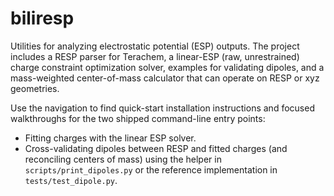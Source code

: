 # biliresp

Utilities for analyzing electrostatic potential (ESP) outputs. The project includes a RESP parser for Terachem, a linear-ESP (raw, unrestrained) charge constraint optimization solver, examples for validating dipoles, and a mass-weighted center-of-mass calculator that can operate on RESP or xyz geometries.

Use the navigation to find quick-start installation instructions and focused walkthroughs for the two shipped command-line entry points:

- Fitting charges with the linear ESP solver.
- Cross-validating dipoles between RESP and fitted charges (and reconciling centers of mass) using the helper in `scripts/print_dipoles.py` or the reference implementation in `tests/test_dipole.py`.
